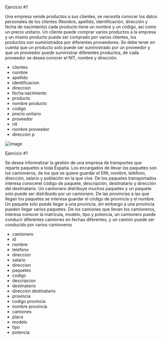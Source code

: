 Ejercicio #1

Una empresa vende productos a sus clientes, se necesita conocer los datos personales de los clientes (Nombre, apellido, identificación, dirección y fecha de nacimiento) cada producto tiene un nombre y un código, así como un  precio unitario. Un cliente puede comprar varios productos a la empresa y un mismo producto puede ser comprado por varios clientes, los productos son suministrados por diferentes proveedores. Se debe tener en cuenta que un producto solo puede ser suministrado por un proveedor y que un proveedor puede suministrar diferentes productos, de cada proveedor se desea conocer el NIT, nombre y dirección. 

- clientes
- nombre 
- apellido
- identificacion
- direccion
- fecha nacimiento
- producto
- nombre producto
- codigo 
- precio unitario
- proveedor 
- nit
- nombre proveedor
- direccion p

![image](https://user-images.githubusercontent.com/105729934/168852587-be32e61c-fdbf-464c-997f-43c2302e3eae.png)

Ejercicio #1

Se desea informatizar la gestión de una empresa de transportes que reparte paquetes  a toda España. Los encargados de llevar los paquetes son los camioneros, de los que se quiere guardar el DNI, nombre, teléfono, dirección, salario y población en la que vive. De los paquetes transportados interesa conocerel código de paquete, descripción, destinatario y dirección del destinatario. Un camionero distribuye muchos paquetes y un paquete solo puede ser distribuido por un camionero. De las provincias a las que llegan los paquetes se interesa guardar el código de provincia y el nombre. Un paquete solo puede llegar a una provincia, sin embargo a una provincia pueden llegar varios paquetes. De los camiones que llevan los camioneros, interesa conocer la matricula, modelo, tipo y potencia, un camionero puede conducir diferentes camiones en fechas diferentes, y un camión puede ser conducido por varios camioneros

- camionero
- id
- nombre
- telefono
- direccion
- salario
- direccion
- paquetes
- codigo
- descripcion
- destinatario
- direccion destinatario
- provincia
- codigo provincia
- nombre provincia
- camiones
- placa
- modelo
- tipo
- potencia


